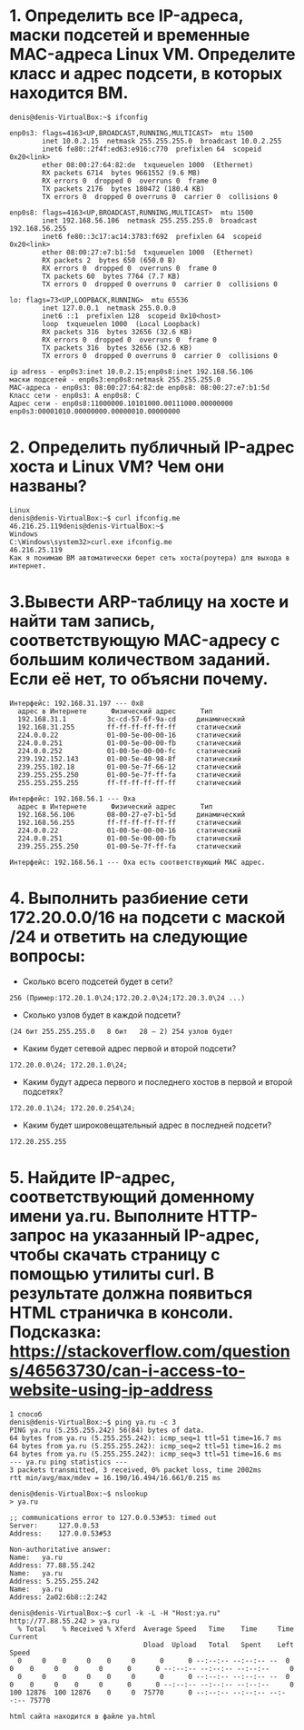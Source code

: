 # 1. Определить все IP-адреса, маски подсетей и временные MAC-адреса Linux VM. Определите класс и адрес подсети, в которых находится ВМ.
```
denis@denis-VirtualBox:~$ ifconfig

enp0s3: flags=4163<UP,BROADCAST,RUNNING,MULTICAST>  mtu 1500
        inet 10.0.2.15  netmask 255.255.255.0  broadcast 10.0.2.255
        inet6 fe80::2f4f:ed63:e916:c770  prefixlen 64  scopeid 0x20<link>
        ether 08:00:27:64:82:de  txqueuelen 1000  (Ethernet)
        RX packets 6714  bytes 9661552 (9.6 MB)
        RX errors 0  dropped 0  overruns 0  frame 0
        TX packets 2176  bytes 180472 (180.4 KB)
        TX errors 0  dropped 0 overruns 0  carrier 0  collisions 0

enp0s8: flags=4163<UP,BROADCAST,RUNNING,MULTICAST>  mtu 1500
        inet 192.168.56.106  netmask 255.255.255.0  broadcast 192.168.56.255
        inet6 fe80::3c17:ac14:3783:f692  prefixlen 64  scopeid 0x20<link>
        ether 08:00:27:e7:b1:5d  txqueuelen 1000  (Ethernet)
        RX packets 2  bytes 650 (650.0 B)
        RX errors 0  dropped 0  overruns 0  frame 0
        TX packets 60  bytes 7764 (7.7 KB)
        TX errors 0  dropped 0 overruns 0  carrier 0  collisions 0

lo: flags=73<UP,LOOPBACK,RUNNING>  mtu 65536
        inet 127.0.0.1  netmask 255.0.0.0
        inet6 ::1  prefixlen 128  scopeid 0x10<host>
        loop  txqueuelen 1000  (Local Loopback)
        RX packets 316  bytes 32656 (32.6 KB)
        RX errors 0  dropped 0  overruns 0  frame 0
        TX packets 316  bytes 32656 (32.6 KB)
        TX errors 0  dropped 0 overruns 0  carrier 0  collisions 0
```
```
ip adress - enp0s3:inet 10.0.2.15;enp0s8:inet 192.168.56.106
маски подсетей - enp0s3:enp0s8:netmask 255.255.255.0 
MAC-адреса - enp0s3: 08:00:27:64:82:de enp0s8: 08:00:27:e7:b1:5d
Класс сети - enp0s3: А enp0s8: C
Адрес сети - enp0s8:11000000.10101000.00111000.00000000 enp0s3:00001010.00000000.00000010.00000000
```

# 2. Определить публичный IP-адрес хоста и Linux VM? Чем они названы?
```
Linux
denis@denis-VirtualBox:~$ curl ifconfig.me
46.216.25.119denis@denis-VirtualBox:~$ 
Windows
C:\Windows\system32>curl.exe ifconfig.me
46.216.25.119
Как я понимаю ВМ автоматически берет сеть хоста(роутера) для выхода в интернет.
```

# 3.Вывести ARP-таблицу на хосте и найти там запись, соответствующую MAC-адресу с большим количеством заданий. Если её нет, то объясни почему.
```
Интерфейс: 192.168.31.197 --- 0x8
  адрес в Интернете      Физический адрес      Тип
  192.168.31.1          3c-cd-57-6f-9a-cd     динамический
  192.168.31.255        ff-ff-ff-ff-ff-ff     статический
  224.0.0.22            01-00-5e-00-00-16     статический
  224.0.0.251           01-00-5e-00-00-fb     статический
  224.0.0.252           01-00-5e-00-00-fc     статический
  239.192.152.143       01-00-5e-40-98-8f     статический
  239.255.102.18        01-00-5e-7f-66-12     статический
  239.255.255.250       01-00-5e-7f-ff-fa     статический
  255.255.255.255       ff-ff-ff-ff-ff-ff     статический

Интерфейс: 192.168.56.1 --- 0xa
  адрес в Интернете      Физический адрес      Тип
  192.168.56.106        08-00-27-e7-b1-5d     динамический
  192.168.56.255        ff-ff-ff-ff-ff-ff     статический
  224.0.0.22            01-00-5e-00-00-16     статический
  224.0.0.251           01-00-5e-00-00-fb     статический
  239.255.255.250       01-00-5e-7f-ff-fa     статический

Интерфейс: 192.168.56.1 --- 0xa есть соответствующий MAC адрес.
```

# 4. Выполнить разбиение сети 172.20.0.0/16 на подсети с маской /24 и ответить на следующие вопросы:
- Сколько всего подсетей будет в сети? 
```
256 (Пример:172.20.1.0\24;172.20.2.0\24;172.20.3.0\24 ...)
```
- Сколько узлов будет в каждой подсети? 
```
(24 бит	255.255.255.0	8 бит	28 – 2)	254 узлов будет 
```
- Каким будет сетевой адрес первой и второй подсети?
```
172.20.0.0\24; 172.20.1.0\24;
```
- Каким будут адреса первого и последнего хостов в первой и второй подсетях?
```
172.20.0.1\24; 172.20.0.254\24;
```
- Каким будет широковещательный адрес в последней подсети?
```
172.20.255.255
```

# 5. Найдите IP-адрес, соответствующий доменному имени ya.ru. Выполните HTTP-запрос на указанный IP-адрес, чтобы скачать страницу с помощью утилиты curl. В результате должна появиться HTML страничка в консоли. Подсказка: https://stackoverflow.com/questions/46563730/can-i-access-to-website-using-ip-address
```
1 способ 
denis@denis-VirtualBox:~$ ping ya.ru -c 3
PING ya.ru (5.255.255.242) 56(84) bytes of data.
64 bytes from ya.ru (5.255.255.242): icmp_seq=1 ttl=51 time=16.7 ms
64 bytes from ya.ru (5.255.255.242): icmp_seq=2 ttl=51 time=16.2 ms
64 bytes from ya.ru (5.255.255.242): icmp_seq=3 ttl=51 time=16.6 ms
--- ya.ru ping statistics ---
3 packets transmitted, 3 received, 0% packet loss, time 2002ms
rtt min/avg/max/mdev = 16.190/16.494/16.661/0.215 ms
```
```
denis@denis-VirtualBox:~$ nslookup
> ya.ru

;; communications error to 127.0.0.53#53: timed out
Server:		127.0.0.53
Address:	127.0.0.53#53

Non-authoritative answer:
Name:	ya.ru
Address: 77.88.55.242
Name:	ya.ru
Address: 5.255.255.242
Name:	ya.ru
Address: 2a02:6b8::2:242
```
```
denis@denis-VirtualBox:~$ curl -k -L -H "Host:ya.ru" http://77.88.55.242 > ya.ru
  % Total    % Received % Xferd  Average Speed   Time    Time     Time  Current
                                 Dload  Upload   Total   Spent    Left  Speed
  0     0    0     0    0     0      0      0 --:--:-- --:--:-- --  0     0    0     0    0     0      0      0 --:--:-- --:--:-- --:--:--     0
  0     0    0     0    0     0      0      0 --:--:-- --:--:-- --  0     0    0     0    0     0      0      0 --:--:-- --:--:-- --:--:--     0
100 12876  100 12876    0     0  75770      0 --:--:-- --:--:-- --:--:-- 75770

html сайта находится в файле ya.html
```